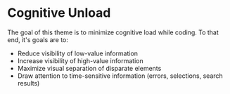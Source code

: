 # Cognitive Unload

The goal of this theme is to minimize cognitive load while coding. To that end, it's goals are to:

- Reduce visibility of low-value information
- Increase visibility of high-value information
- Maximize visual separation of disparate elements
- Draw attention to time-sensitive information (errors, selections, search results)
